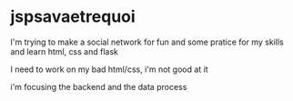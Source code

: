 # jspsavaetrequoi
I'm trying to make a social network for fun and some pratice for my skills and learn html, css and flask


I need to work on my bad html/css, i'm not good at it



i'm focusing the backend and the data process

